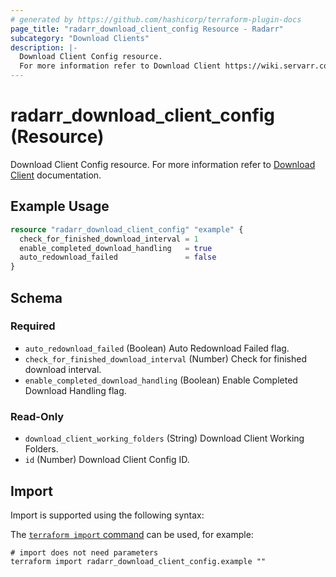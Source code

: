 ```yaml
---
# generated by https://github.com/hashicorp/terraform-plugin-docs
page_title: "radarr_download_client_config Resource - Radarr"
subcategory: "Download Clients"
description: |-
  Download Client Config resource.
  For more information refer to Download Client https://wiki.servarr.com/radarr/settings#completed-download-handling documentation.
---
```


# radarr_download_client_config (Resource)

<!-- subcategory:Download Clients -->
Download Client Config resource.
For more information refer to [Download Client](https://wiki.servarr.com/radarr/settings#completed-download-handling) documentation.

## Example Usage

```terraform
resource "radarr_download_client_config" "example" {
  check_for_finished_download_interval = 1
  enable_completed_download_handling   = true
  auto_redownload_failed               = false
}
```

<!-- schema generated by tfplugindocs -->
## Schema

### Required

- `auto_redownload_failed` (Boolean) Auto Redownload Failed flag.
- `check_for_finished_download_interval` (Number) Check for finished download interval.
- `enable_completed_download_handling` (Boolean) Enable Completed Download Handling flag.

### Read-Only

- `download_client_working_folders` (String) Download Client Working Folders.
- `id` (Number) Download Client Config ID.

## Import

Import is supported using the following syntax:

The [`terraform import` command](https://developer.hashicorp.com/terraform/cli/commands/import) can be used, for example:

```shell
# import does not need parameters
terraform import radarr_download_client_config.example ""
```

